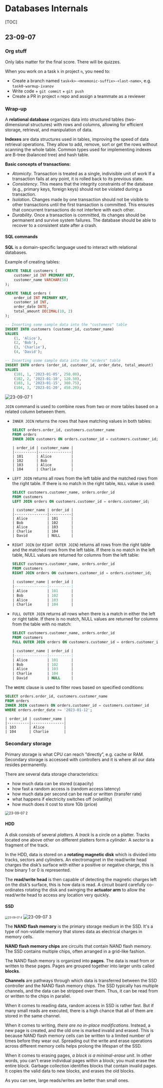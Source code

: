 # Databases Internals



[TOC]



## 23-09-07

### Org stuff

Only labs matter for the final score. There will be quizzes. 

When you work on a task `k` in project `n`, you need to:

- Create a branch named `task<k>-<mnemonic-suffix>-<last-name>`, e.g. `task0-warmup-ivanov`
- Write code + `git commit` + `git push`
- Create a PR in project `n` repo and assign a teammate as a reviewer







### Wrap-up

A **relational database** organizes data into structured tables (two-dimensional structures) with rows and columns, allowing for efficient storage, retrieval, and manipulation of data.

**Indexes** are data structures used in tables, improving the speed of data retrieval operations. They allow to add, remove, sort or get the rows without scanning the whole table. Common types used for implementing indexes are B-tree (balanced tree) and hash table.



**Basic concepts of transactions:**

- *Atomicity*. Transaction is treated as a single, indivisible unit of work  If a transaction fails at any point, it is rolled back to its previous state.
- *Consistency*. This means that the integrity constraints of the database (e.g., primary keys, foreign keys) should not be violated during a transaction.
- *Isolation*. Changes made by  one transaction should not be visible to other transactions until the first transaction is committed. This ensures that concurrent transactions do not interfere with each other.
- *Durability*. Once a transaction is committed, its changes should be permanent and survive system failures. The database should be able to recover to a consistent state after a crash.





#### SQL commands

**SQL** is a domain-specific language used to interact with relational databases. 

Example of creating tables:

```sql
CREATE TABLE customers (
    customer_id INT PRIMARY KEY,
    customer_name VARCHAR(50)
);

CREATE TABLE orders (
    order_id INT PRIMARY KEY,
    customer_id INT,
    order_date DATE,
    total_amount DECIMAL(10, 2)
);

-- Inserting some sample data into the "customers" table
INSERT INTO customers (customer_id, customer_name)
VALUES
    (1, 'Alice'),
    (2, 'Bob'),
    (3, 'Charlie'),
    (4, 'David');

-- Inserting some sample data into the "orders" table
INSERT INTO orders (order_id, customer_id, order_date, total_amount)
VALUES
    (101, 1, '2023-01-05', 250.00),
    (102, 2, '2023-01-10', 120.50),
    (103, 1, '2023-01-15', 300.75),
    (104, 3, '2023-01-20', 450.20);
```

<img src="./pics for conspects/DB/23-09-07 1.png" alt="23-09-07 1" style="zoom:100%;" />





`JOIN` command is used to combine rows from two or more tables based on a related column between them. 

- `INNER JOIN` returns the rows that have matching values in both tables:

  ```sql
  SELECT orders.order_id, customers.customer_name
  FROM orders
  INNER JOIN customers ON orders.customer_id = customers.customer_id;
  ```

  ```shell
  | order_id | customer_name |
  |----------|---------------|
  | 101      | Alice         |
  | 102      | Bob           |
  | 103      | Alice         |
  | 104      | Charlie       |
  ```

- `LEFT JOIN` returns all rows from the left table and the matched rows from the right table. If there is no match in the right table, `NULL` value is used:

  ```sql
  SELECT customers.customer_name, orders.order_id
  FROM customers
  LEFT JOIN orders ON customers.customer_id = orders.customer_id;
  ```

  ```shell
  | customer_name | order_id |
  |---------------|----------|
  | Alice         | 101      |
  | Bob           | 102      |
  | Alice         | 103      |
  | Charlie       | 104      |
  | David         | NULL     |
  ```

- `RIGHT JOIN` (or `RIGHT OUTER JOIN`) returns all rows from the right table and the matched rows from the left table. If there is no match in the left table, NULL values are returned for columns from the left table:

  ```sql
  SELECT customers.customer_name, orders.order_id
  FROM customers
  RIGHT JOIN orders ON customers.customer_id = orders.customer_id;
  ```

  ```sql
  | customer_name | order_id |
  |---------------|----------|
  | Alice         | 101      |
  | Bob           | 102      |
  | Alice         | 103      |
  | Charlie       | 104      |
  ```

- `FULL OUTER JOIN` returns all rows when there is a match in either the left or right table. If there is no match, NULL values are returned for columns from the table with no match:

  ```sql
  SELECT customers.customer_name, orders.order_id
  FROM customers
  FULL OUTER JOIN orders ON customers.customer_id = orders.customer_id;
  ```

  ```sql
  | customer_name | order_id |
  |---------------|----------|
  | Alice         | 101      |
  | Bob           | 102      |
  | Alice         | 103      |
  | Charlie       | 104      |
  | David         | NULL     |
  ```





The `WHERE` clause is used to filter rows based on specified conditions:

```sql
SELECT orders.order_id, customers.customer_name
FROM orders
INNER JOIN customers ON orders.customer_id = customers.customer_id
WHERE orders.order_date >= '2023-01-12';
```

```shell
| order_id | customer_name |
|----------|---------------|
| 103      | Alice         |
| 104      | Charlie       |
```







### Secondary storage

Primary storage is what CPU can reach ”directly”, e.g. cache or RAM. Secondary storage is accessed with controllers and it is where all our data resides permanently. 

There are several data storage characteristics: 

- how much data can be stored (capacity)
- how fast a random access is (random access latency)
- how much data per second can be read or written (transfer rate)
- what happens if electricity switches off (volatility)
- how much does it cost to store 1Gb (price)

<img src="./pics for conspects/DB/23-09-07 2.png" alt="23-09-07 2" style="zoom:80%;" />





#### HDD

A disk consists of several *platters*. A *track* is a circle on a platter. Tracks located one above other on different platters form a *cylinder*. A *sector* is a fragment of the track. 

In the HDD, data is stored on a **rotating magnetic disk** which is divided into tracks, sectors and cylinders. An electromagnet in the read/write head charges the disk’s surface with either a positive or negative charge, this is how binary 1 or 0 is represented. 

The **read/write head** is then capable of detecting the magnetic charges left on the disk’s surface, this is how data is read. A circuit board carefully co-ordinates rotating the disk and swinging the **actuator arm** to allow the read/write head to access any location very quickly.





#### SSD

<img src="./pics for conspects/DB/23-09-07 4.png" alt="23-09-07 4" style="zoom: 60%;" />

<img src="./pics for conspects/DB/23-09-07 3.png" alt="23-09-07 3" style="zoom:100%;" />

The **NAND flash memory** is the primary storage medium in the SSD. It's a type of non-volatile memory that stores data as electrical charges in memory cells. 

**NAND flash memory chips** are circuits that contain NAND flash memory. The SSD contains multiple chips, often arranged in a grid-like fashion.

The NAND flash memory is organized into **pages**. The data is read from or written to these pages. Pages are grouped together into larger units called **blocks**. 

**Channels** are pathways through which data is transferred between the SSD controller and the NAND flash memory chips. The SSD typically has multiple channels, and the data can be stripped over them. Thus, it can be read from or written to the chips in parallel.



When it comes to reading data, random access in SSD is rather fast. But if many small reads are executed, there is a high chance that all of them are stored in the same channel. 

 When it comes to writing, *there are no in-place modifications*. Instead, a new page is created, and the old one is marked invalid and erased. This is because NAND flash memory cells can be written to a limited number of times before they wear out. Spreading out the write and erase operations across different memory cells helps prolong the lifespan of the SSD.

When it comes to erasing pages, *a block is a minimal-erase unit*. In other words, you can't erase individual pages within a block; you must erase the entire block. Garbage collection identifies blocks that contain invalid pages. It copies the valid data to new blocks, and erases the old blocks. 

As you can see, large reads/writes are better than small ones. 
